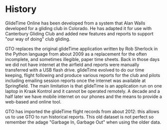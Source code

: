 # History

GlideTime Online has been developed from a system that Alan Walls developed for a gliding club in Colorado.  He has adapted it for use with Canterbury Gliding Club and added new features and reports to support "our way of doing" club gliding.

GTO replaces the original glideTime application written by Rob Sherlock in the Python language from about 2009 as a replacement for the often incomplete, and sometimes illegible, paper time sheets.  Back in those days we did not have internet at the airfield and reports were manually transferred with a USB flash drive.  glideTime evolved to do our time keeping, flight following and produce various reports for the club and pilots including emailing session reports once the internet was available at Springfield.  The main limitation is that glideTime is an application run on one laptop in Kraak Kontrol and it cannot be operated remotely.  A decade and a half later we have mobile internet on our phones and the means to provide a web-based and online tool.

GTO has imported the glideTime flight records from about 2012: this allows us to use GTO to run historical reports.  This old dataset is not perfect so remember the adage "Garbage In, Garbage Out" when using the older data.
